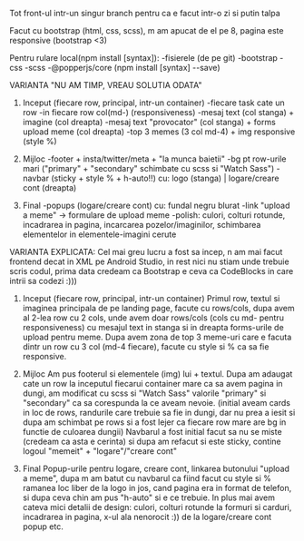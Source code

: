 Tot front-ul intr-un singur branch pentru ca e facut intr-o zi si putin talpa

Facut cu bootstrap (html, css, scss), m am apucat de el pe 8, pagina este responsive (bootstrap <3)

Pentru rulare local(npm install [syntax]):
-fisierele (de pe git)
-bootstrap
-css
-scss
-@popperjs/core (npm install [syntax] --save)

  VARIANTA "NU AM TIMP, VREAU SOLUTIA ODATA"
  1) Inceput (fiecare row, principal, intr-un container)
  -fiecare task cate un row
  -in fiecare row col(md-) (responsiveness)
  -mesaj text (col stanga) + imagine (col dreapta)
  -mesaj text "provocator" (col stanga) + forms upload meme (col dreapta)
  -top 3 memes (3 col md-4) + img responsive (style %)
  
  2) Mijloc
  -footer + insta/twitter/meta + "la munca baietii"
  -bg pt row-urile mari ("primary" + "secondary" schimbate cu scss si "Watch Sass")
  -navbar (sticky + style % + h-auto!!) cu: logo (stanga) | logare/creare cont (dreapta)

  3) Final
  -popups (logare/creare cont) cu: fundal negru blurat
  -link "upload a meme" -> formulare de upload meme
  -polish: culori, colturi rotunde, incadrarea in pagina, incarcarea pozelor/imaginilor, schimbarea elementelor
  in elementele-imagini cerute
  


  VARIANTA EXPLICATA:
  Cel mai greu lucru a fost sa incep, n am mai facut frontend decat in XML pe Android Studio, in rest nici nu stiam unde trebuie
scris codul, prima data credeam ca Bootstrap e ceva ca CodeBlocks in care intrii sa codezi :)))

  1) Inceput (fiecare row, principal, intr-un container)
  Primul row, textul si imaginea principala de pe landing page, facute cu rows/cols, dupa avem al 2-lea row cu 2 cols, unde avem
  doar rows/cols (cols cu md- pentru responsiveness) cu mesajul text in stanga si in dreapta forms-urile de upload pentru meme.
  Dupa avem zona de top 3 meme-uri care e facuta dintr un row cu 3 col (md-4 fiecare), facute cu style si % ca sa fie responsive.
 
  2) Mijloc
  Am pus footerul si elementele (img) lui + textul.
  Dupa am adaugat cate un row la inceputul fiecarui container mare ca sa avem pagina in dungi, am modificat cu scss si
  "Watch Sass" valorile "primary" si "secondary" ca sa corespunda la ce aveam nevoie. (initial aveam cards in loc de
  rows, randurile care trebuie sa fie in dungi, dar nu prea a iesit si dupa am schimbat pe rows si a fost lejer ca
  fiecare row mare are bg in functie de culoarea dungii)
  Navbarul a fost initial facut sa nu se miste (credeam ca asta e cerinta) si dupa am refacut si este sticky, contine
  logoul "memeit" + "logare"/"creare cont"
  
  3) Final
  Popup-urile pentru logare, creare cont, linkarea butonului "upload a meme", dupa m am batut cu navbarul ca fiind
  facut cu style si % ramanea loc liber de la logo in jos, cand pagina era in format de telefon, si dupa ceva chin
  am pus "h-auto" si e ce trebuie.
  In plus mai avem cateva mici detalii de design: culori, colturi rotunde la formuri si carduri, incadrarea in
  pagina, x-ul ala nenorocit :)) de la logare/creare cont popup etc.

